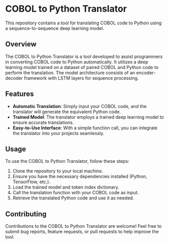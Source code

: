 # COBOL to Python Translator

This repository contains a tool for translating COBOL code to Python using a sequence-to-sequence deep learning model.

## Overview

The COBOL to Python Translator is a tool developed to assist programmers in converting COBOL code to Python automatically. It utilizes a deep learning model trained on a dataset of paired COBOL and Python code to perform the translation. The model architecture consists of an encoder-decoder framework with LSTM layers for sequence processing.

## Features

- **Automatic Translation**: Simply input your COBOL code, and the translator will generate the equivalent Python code.
- **Trained Model**: The translator employs a trained deep learning model to ensure accurate translations.
- **Easy-to-Use Interface**: With a simple function call, you can integrate the translator into your projects seamlessly.

## Usage

To use the COBOL to Python Translator, follow these steps:

1. Clone the repository to your local machine.
2. Ensure you have the necessary dependencies installed (Python, TensorFlow, etc.).
3. Load the trained model and token index dictionary.
4. Call the translation function with your COBOL code as input.
5. Retrieve the translated Python code and use it as needed.



## Contributing
Contributions to the COBOL to Python Translator are welcome! Feel free to submit bug reports, feature requests, or pull requests to help improve the tool.


